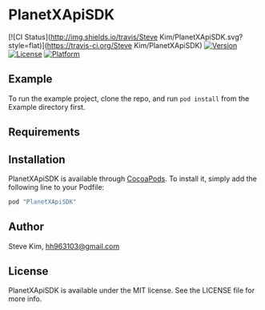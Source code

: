 # PlanetXApiSDK

[![CI Status](http://img.shields.io/travis/Steve Kim/PlanetXApiSDK.svg?style=flat)](https://travis-ci.org/Steve Kim/PlanetXApiSDK)
[![Version](https://img.shields.io/cocoapods/v/PlanetXApiSDK.svg?style=flat)](http://cocoapods.org/pods/PlanetXApiSDK)
[![License](https://img.shields.io/cocoapods/l/PlanetXApiSDK.svg?style=flat)](http://cocoapods.org/pods/PlanetXApiSDK)
[![Platform](https://img.shields.io/cocoapods/p/PlanetXApiSDK.svg?style=flat)](http://cocoapods.org/pods/PlanetXApiSDK)

## Example

To run the example project, clone the repo, and run `pod install` from the Example directory first.

## Requirements

## Installation

PlanetXApiSDK is available through [CocoaPods](http://cocoapods.org). To install
it, simply add the following line to your Podfile:

```ruby
pod "PlanetXApiSDK"
```

## Author

Steve Kim, hh963103@gmail.com

## License

PlanetXApiSDK is available under the MIT license. See the LICENSE file for more info.
